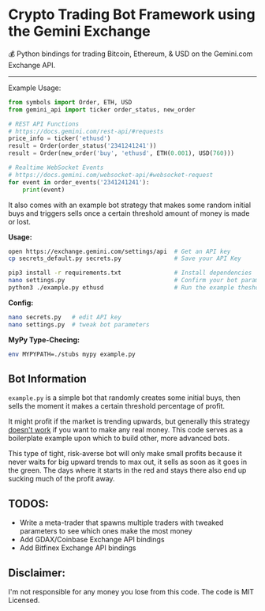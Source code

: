 # Crypto Trading Bot Framework using the Gemini Exchange
:moneybag: Python bindings for trading Bitcoin, Ethereum, & USD on the Gemini.com Exchange API.

---

Example Usage:
```python
from symbols import Order, ETH, USD
from gemini_api import ticker order_status, new_order

# REST API Functions
# https://docs.gemini.com/rest-api/#requests
price_info = ticker('ethusd')
result = Order(order_status('2341241241'))
result = Order(new_order('buy', 'ethusd', ETH(0.001), USD(760)))

# Realtime WebSocket Events
# https://docs.gemini.com/websocket-api/#websocket-request
for event in order_events('2341241241'):
    print(event)
```

It also comes with an example bot strategy that makes some random initial buys and triggers sells once a certain threshold amount of money is made or lost.

**Usage:**
```bash
open https://exchange.gemini.com/settings/api  # Get an API key 
cp secrets_default.py secrets.py               # Save your API Key

pip3 install -r requirements.txt               # Install dependencies
nano settings.py                               # Confirm your bot parameters
python3 ./example.py ethusd                    # Run the example theshold bot
```

**Config:**
```bash
nano secrets.py   # edit API key
nano settings.py  # tweak bot parameters
```

**MyPy Type-Checing:**
```bash
env MYPYPATH=./stubs mypy example.py
```

## Bot Information

`example.py` is a simple bot that randomly creates some initial buys, then sells the moment it makes a certain threshold percentage of profit.

It might profit if the market is trending upwards, but generally this strategy [doesn't work](https://gist.github.com/pirate/eac582480aa34b5adda9e6adc1878190) if you want to make any real money.  This code serves as a boilerplate example upon which to build other, more advanced bots.

This type of tight, risk-averse bot will only make small profits because it never waits for big upward trends to max out, it sells as soon as it goes in the green.  The days where it starts in the red and stays there also end up sucking much of the profit away.

## TODOS:

* Write a meta-trader that spawns multiple traders with tweaked parameters to see which ones make the most money
* Add GDAX/Coinbase Exchange API bindings
* Add Bitfinex Exchange API bindings

## Disclaimer:

I'm not responsible for any money you lose from this code.  The code is MIT Licensed.
